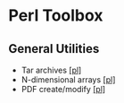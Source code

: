 # Perl Toolbox

## General Utilities

- Tar archives [[pl]](https://metacpan.org/dist/Archive-Tar)
- N-dimensional arrays [[pl]](https://metacpan.org/dist/PDL/view/Basic/Pod/API.pod)
- PDF create/modify [[pl]](https://metacpan.org/pod/PDF::API2)
